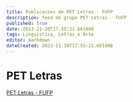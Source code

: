 ```yaml
---
title: Publicacoes de PET Letras - FUFP
description: feed do grupo PET Letras - FUFP
published: true
date: 2023-11-30T17:55:21.661808
tags: Linguistica, Letras e Arte
editor: markdown
dateCreated: 2023-11-30T17:55:21.661808
---
```


# PET Letras
[PET Letras - FUFP](/grupo/190PETLetrasFUFP.md)